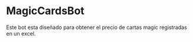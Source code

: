 # MagicCardsBot
Este bot esta diseñado para obtener el precio de cartas magic registradas en un excel.
